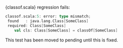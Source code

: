 {classof.scala} regression fails:

```scala
classof.scala:5: error: type mismatch;
 found   : java.lang.Class[SomeClass]
 required: Class[SomeClass]
    val cls: Class[SomeClass] = classOf[SomeClass]
```

This test has been moved to pending until this is fixed.
